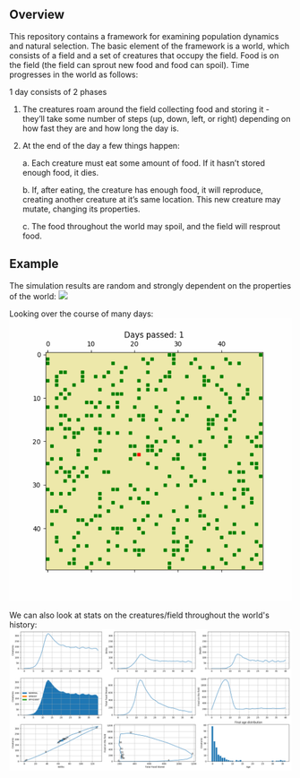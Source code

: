 ## Overview

This repository contains a framework for examining population dynamics and natural selection. The basic element of the framework is a world, which consists of a field and a set of creatures that occupy the field. Food is on the field (the field can sprout new food and food can spoil).  Time progresses in the world as follows:

1 day consists of 2 phases

1. The creatures roam around the field collecting food and storing it - they’ll take some number of steps (up, down, left, or right) depending on how fast they are and how long the day is.

2. At the end of the day a few things happen:

    a. Each creature must eat some amount of food.  If it hasn’t stored enough food, it dies.

    b. If, after eating, the creature has enough food, it will reproduce, creating another creature at it’s same location.  This new creature may mutate, changing its properties.

    c. The food throughout the world may spoil, and the field will resprout food.
    
## Example
The simulation results are random and strongly dependent on the properties of the world:
![](the_first_days.gif)

Looking over the course of many days:
![](each_day.gif)

We can also look at stats on the creatures/field throughout the world's history:  
![](example_history.png)
